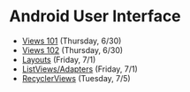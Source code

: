 # Android User Interface
- [Views 101](https://github.com/ga-adi-nyc/Course-Materials/tree/master/lessons/android-fundamentals/views-101-lesson) (Thursday, 6/30)
- [Views 102](https://github.com/ga-adi-nyc/Course-Materials/tree/master/lessons/android-fundamentals/views-102-lesson) (Thursday, 6/30)
- [Layouts](https://github.com/ga-adi-nyc/Course-Materials/tree/master/lessons/android-fundamentals/layouts-lesson) (Friday, 7/1)
- [ListViews/Adapters](https://github.com/ga-adi-nyc/Course-Materials/tree/master/lessons/android-fundamentals/listviews-listadapters-lesson) (Friday, 7/1)
- [RecyclerViews](https://github.com/ga-adi-nyc/Course-Materials/tree/master/lessons/android-fundamentals/recyclerview-lesson) (Tuesday, 7/5)
